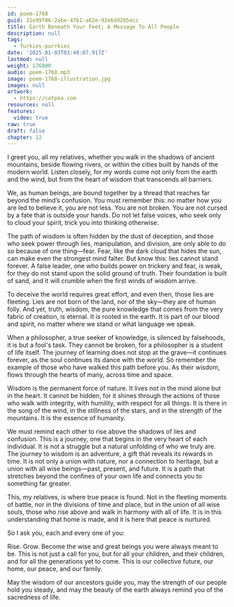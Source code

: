 ```yaml
---
id: poem-1768
guid: 31e99f06-2abe-47b1-a62e-92e6dd2b5ecc
title: Earth Beneath Your Feet; A Message To All People
description: null
tags:
  - furkies-purrkies
date: '2025-01-03T03:40:07.917Z'
lastmod: null
weight: 176800
audio: poem-1768.mp3
image: poem-1768-illustration.jpg
images: null
artwork:
  - https://catpea.com
resources: null
features:
  video: true
raw: true
draft: false
chapter: 12
---
```


I greet you, all my relatives, whether you walk in the shadows of ancient mountains, beside flowing rivers, or within the cities built by hands of the modern world. Listen closely, for my words come not only from the earth and the wind, but from the heart of wisdom that transcends all barriers.

We, as human beings, are bound together by a thread that reaches far beyond the mind’s confusion. You must remember this: no matter how you are led to believe it, you are not less. You are not broken. You are not cursed by a fate that is outside your hands. Do not let false voices, who seek only to cloud your spirit, trick you into thinking otherwise.

The path of wisdom is often hidden by the dust of deception, and those who seek power through lies, manipulation, and division, are only able to do so because of one thing—fear. Fear, like the dark cloud that hides the sun, can make even the strongest mind falter. But know this: lies cannot stand forever. A false leader, one who builds power on trickery and fear, is weak, for they do not stand upon the solid ground of truth. Their foundation is built of sand, and it will crumble when the first winds of wisdom arrive.

To deceive the world requires great effort, and even then, those lies are fleeting. Lies are not born of the land, nor of the sky—they are of human folly. And yet, truth, wisdom, the pure knowledge that comes from the very fabric of creation, is eternal. It is rooted in the earth. It is part of our blood and spirit, no matter where we stand or what language we speak.

When a philosopher, a true seeker of knowledge, is silenced by falsehoods, it is but a fool's task. They cannot be broken, for a philosopher is a student of life itself. The journey of learning does not stop at the grave—it continues forever, as the soul continues its dance with the world. So remember the example of those who have walked this path before you. As their wisdom, flows through the hearts of many, across time and space.

Wisdom is the permanent force of nature. It lives not in the mind alone but in the heart. It cannot be hidden, for it shines through the actions of those who walk with integrity, with humility, with respect for all things. It is there in the song of the wind, in the stillness of the stars, and in the strength of the mountains. It is the essence of humanity.

We must remind each other to rise above the shadows of lies and confusion. This is a journey, one that begins in the very heart of each individual. It is not a struggle but a natural unfolding of who we truly are. The journey to wisdom is an adventure, a gift that reveals its rewards in time. It is not only a union with nature, nor a connection to heritage, but a union with all wise beings—past, present, and future. It is a path that stretches beyond the confines of your own life and connects you to something far greater.

This, my relatives, is where true peace is found. Not in the fleeting moments of battle, nor in the divisions of time and place, but in the union of all wise souls, those who rise above and walk in harmony with all of life. It is in this understanding that home is made, and it is here that peace is nurtured.

So I ask you, each and every one of you:

Rise. Grow. Become the wise and great beings you were always meant to be. This is not just a call for you, but for all your children, and their children, and for all the generations yet to come. This is our collective future, our home, our peace, and our family.

May the wisdom of our ancestors guide you, may the strength of our people hold you steady, and may the beauty of the earth always remind you of the sacredness of life.
